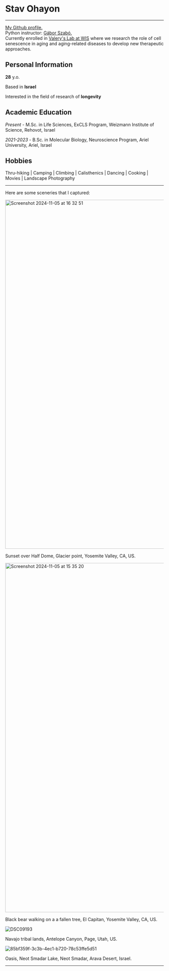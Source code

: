 # Stav Ohayon
---
<a href="https://github.com/Stavoh/">My Github profile.</a><br>
Python instructor: <a href="https://szabgab.com/">Gábor Szabó.</a><br>
Currently enrolled in <a href="https://www.weizmann.ac.il/mcb/valery/">Valery's Lab at WIS</a> where we research the role of cell senescence in aging and aging-related diseases to develop new therapeutic approaches.
## Personal Information

**28** y.o.

Based in **Israel**

Interested in the field of research of **longevity**


## Academic Education

_Present_ - M.Sc. in Life Sciences, ExCLS Program, Weizmann Institute of Science, Rehovot, Israel

_2021-2023_ - B.Sc. in Molecular Biology, Neuroscience Program, Ariel University, Ariel, Israel

## Hobbies

Thru-hiking | Camping | Climbing | Calisthenics | Dancing | Cooking | Movies | Landscape Photography

---

Here are some sceneries that I captured:

<img width="1107" alt="Screenshot 2024-11-05 at 16 32 51" src="https://github.com/user-attachments/assets/604f6792-7f3a-4ba0-b877-12410d4c9fcc">


Sunset over Half Dome, Glacier point, Yosemite Valley, CA, US.

<img width="1108" alt="Screenshot 2024-11-05 at 15 35 20" src="https://github.com/user-attachments/assets/4d82cca0-15e8-41ef-91c8-c86c21306270">

Black bear walking on a a fallen tree, El Capitan, Yosemite Valley, CA, US.

![DSC09193](https://github.com/user-attachments/assets/a552fa55-098e-431c-9b3d-0cb3b28ec4e1)

Navajo tribal lands, Antelope Canyon, Page, Utah, US.

![85bf359f-3c3b-4ec1-b720-78c53ffe5d51](https://github.com/user-attachments/assets/de81cc05-4a95-4694-aaf7-5ff1cfdcaf34)

Oasis, Neot Smadar Lake, Neot Smadar, Arava Desert, Israel.

---

